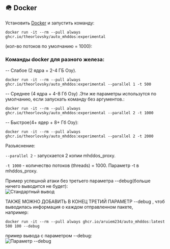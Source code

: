 ## 🪖 Docker

Установить [Docker](https://docs.docker.com/get-docker/) и запустить команду:  
  

```shell
docker run -it --rm --pull always ghcr.io/theorlovsky/auto_mhddos:experimental

```
(кол-во потоков по умолчанию = 1000):


### Команды docker для разного железа: 

-- Слабое (2 ядра + 2-4 ГБ Озу).


```shell
docker run -it --rm --pull always ghcr.io/theorlovsky/auto_mhddos:experimental --parallel 1 -t 500
```
  
-- Среднее (4 ядра + 4-8 Гб Озу) .Эти же параметры использутся по умолчанию, если запускать команду без аргументов.:   
  

```shell
docker run -it --rm --pull always ghcr.io/theorlovsky/auto_mhddos:experimental --parallel 2 -t 1000
```
  
-- Быстрое(4+ ядер + 8+ Гб Озу):  

  
```shell
docker run -it --rm --pull always ghcr.io/theorlovsky/auto_mhddos:experimental --parallel 2 -t 2000
```  
Разъяснение:
  
`--parallel 2` - запускается 2 копии mhddos_proxy.  

  
`-t 1000` - количество потоков (threads) = 1000. Параметр -t в mhddos_proxy.  
  

Пример успешной атаки без третьего параметра --debug(больше ничего выводится не будет):  
![Стандартный вывод](https://user-images.githubusercontent.com/74729549/159160084-3ffd870b-7d17-44c9-9108-3908212402ce.png)  


ТАКЖЕ МОЖНО ДОБАВИТЬ В КОНЕЦ ТРЕТИЙ ПАРАМЕТР --debug , чтоб выводилась информация о каждом отправленном пакете,  
например:  
```shell
docker run -it --rm --pull always ghcr.io/aruiem234/auto_mhddos:latest 500 100 --debug  
```
пример вывода с параметром --debug:  
![Параметр --debug](https://user-images.githubusercontent.com/74729549/159160027-dcc51f91-3d0b-4dd7-abe8-b63edf136e1e.png)  
  
  